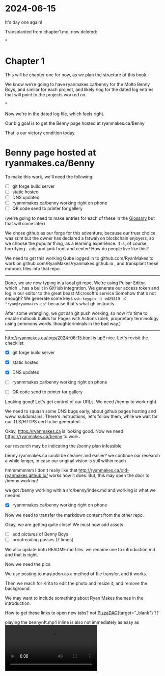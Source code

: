 # 2024-06-15

It's day one again!

Transplanted from chapter1.md, now deleted:


"

# Chapter 1

This will be chapter one for now, as we plan the structure of this book.

We know we're going to have ryanmakes.ca/benny for the Molto Benny Boys, and similar for each project, and likely /log for the dated log entries that will point to the projects worked on.

"


Now we're in the dated log file, which feels right.

Our big goal is to get the Benny page hosted at ryanmakes.ca/Benny

That is our victory condition today.

# Benny page hosted at ryanmakes.ca/Benny

To make this work, we'll need the following:

 - [ ] git forge build server
 - [ ] static hosted
 - [ ] DNS updated
 - [ ] ryanmmakes.ca/benny working right on phone
 - [ ] QR code send to printer for gallery

(we're going to need to make entries for each of these in the [Glossary](/glossary/glossary.html) but that will come later)

We chose github as our forge for this adventure, because our truer choice was sr.ht but the owner has declared a fatwah on blockchain enjoyers, so we choose the popular thing, as a learning experience. It is, of course, horrifying - ads and jank front and center! How do people live like this?

We need to get this working Qube logged in to github.com/RyanMakes to work on github.com/RyanMakes/ryanmakes.github.io , and transplant these mdbook files into that repo.

----

Done, we are now typing in a local git repo.
We're using Pulsar Editor, which... has a built in GitHub integration. We generate our access token and log in our editor to the great beast Microsoft's service
Somehow that's not enough? We generate some keys `ssh-keygen -t ed25519 -C "ryan@ryanmakes.ca"` because that's what gh instructs.

After some wrangling, we got ssh git push working, so now it's time to enable mdbook builds for Pages with Actions (bleh, proprietary terminology using commons words. thoughtcriminals in the bad way.)

-----

http://ryanmakes.ca/logs/2024-06-15.html is up!! nice. Let's revisit the checklist:

- [X] git forge build server
- [X] static hosted
- [X] DNS updated
- [ ] ryanmmakes.ca/benny working right on phone
- [ ] QR code send to printer for gallery


Looking good! Let's get control of our URLs. We need /benny to work right.

We need to squash some DNS bugs early, about github pages hosting and www. subdomains. There's instructions, let's follow them, while we wait for our TLS/HTTPS cert to be generated.

Okay, https://ryanmakes.ca is looking good.
Now we need https://ryanmakes.ca/benny to work.


our research may be indicating the /benny plan infeasible

benny.ryanmakes.ca could be cleaner and easier?
we continue our research a while longer, in case our original vision is still within reach



hmmmmmmm I don't really like that http://ryanmakes.ca/old-ryanmakes.github.io/ works how it does. But, this may open the door to /benny working!


we got /benny working with a src/benny/index.md and working is what we needed

- [X] ryanmmakes.ca/benny working right on phone

Now we need to transfer the markdown content from the other repo.

Okay, we are getting quite close!
We must now add assets

 - [ ] add pictures of Benny Boys
 - [ ] proofreading passes (7 times)

We also update both README.md files. we rename one to introduction.md and that is right.

Now we need the pics.

We use posting to mastodon as a method of file transfer, and it works.

Then we reach for Krita to edit the photo and resize it, and remove the background.

We may want to include something about Ryan Makes themes in the introduction.


How to get these links to open new tabs? not
[PizzaDAO](http://pizzadao.xyz/){target="_blank"} ??

playing the bennynft.mp4 inline is also not immediately as easy as ![](./../benny/bennynft.mp4)
